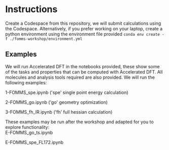 # Instructions

Create a Codespace from this repository, we will submit calculations using the Codespace. 
Alternatively, if you prefer working on your laptop, create a python environment using the environment file provided `conda env create -f ./fomms-workshop/environment.yml`

## Examples
We will run Accelerated DFT in the notebooks provided, these show some of the tasks and properties that can be computed with Accelerated DFT. All molecules and analysis tools required are also provided.
We will run the following examples:     

1-FOMMS_spe.ipynb ('spe' single point energy calculation)

2-FOMMS_go.ipynb ('go' geometry optimization)

3-FOMMS_fh_IR.ipynb ('fh' full hessian calculation)

These examples may be run after the workshop and adapted for you to explore functionality:    
E-FOMMS_go_ts.ipynb

E-FOMMS_spe_FL172.ipynb
